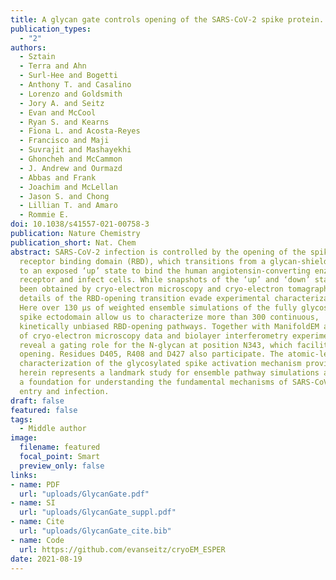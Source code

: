```yaml
---
title: A glycan gate controls opening of the SARS-CoV-2 spike protein. Nat Chem, 2021
publication_types:
  - "2"
authors:
  - Sztain
  - Terra and Ahn
  - Surl-Hee and Bogetti
  - Anthony T. and Casalino
  - Lorenzo and Goldsmith
  - Jory A. and Seitz
  - Evan and McCool
  - Ryan S. and Kearns
  - Fiona L. and Acosta-Reyes
  - Francisco and Maji
  - Suvrajit and Mashayekhi
  - Ghoncheh and McCammon
  - J. Andrew and Ourmazd
  - Abbas and Frank
  - Joachim and McLellan
  - Jason S. and Chong
  - Lillian T. and Amaro
  - Rommie E.
doi: 10.1038/s41557-021-00758-3
publication: Nature Chemistry
publication_short: Nat. Chem
abstract: SARS-CoV-2 infection is controlled by the opening of the spike protein
  receptor binding domain (RBD), which transitions from a glycan-shielded ‘down’
  to an exposed ‘up’ state to bind the human angiotensin-converting enzyme 2
  receptor and infect cells. While snapshots of the ‘up’ and ‘down’ states have
  been obtained by cryo-electron microscopy and cryo-electron tomagraphy,
  details of the RBD-opening transition evade experimental characterization.
  Here over 130 µs of weighted ensemble simulations of the fully glycosylated
  spike ectodomain allow us to characterize more than 300 continuous,
  kinetically unbiased RBD-opening pathways. Together with ManifoldEM analysis
  of cryo-electron microscopy data and biolayer interferometry experiments, we
  reveal a gating role for the N-glycan at position N343, which facilitates RBD
  opening. Residues D405, R408 and D427 also participate. The atomic-level
  characterization of the glycosylated spike activation mechanism provided
  herein represents a landmark study for ensemble pathway simulations and offers
  a foundation for understanding the fundamental mechanisms of SARS-CoV-2 viral
  entry and infection.
draft: false
featured: false
tags:
  - Middle author
image:
  filename: featured
  focal_point: Smart
  preview_only: false
links:
- name: PDF
  url: "uploads/GlycanGate.pdf"
- name: SI
  url: "uploads/GlycanGate_suppl.pdf"
- name: Cite
  url: "uploads/GlycanGate_cite.bib"
- name: Code
  url: https://github.com/evanseitz/cryoEM_ESPER
date: 2021-08-19
---
```

